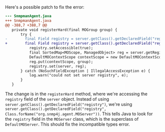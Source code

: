 Here's a possible patch to fix the error:
```diff
--- SnmpmanAgent.java
+++ SnmpmanAgent.java
@@ -388,7 +388,7 @@
   private void registerHard(final MOGroup group) {
       try {
-        final Field registry = server.getClass().getDeclaredField("registry");
+        final Field registry = server.getClass().getDeclaredField("registry", Class.forName("org.snmp4j.agent.MOServer"));
           registry.setAccessible(true);
           final SortedMap<MOScope, ManagedObject> reg = server.getRegistry();
           DefaultMOContextScope contextScope = new DefaultMOContextScope(new OctetString(""), group.getScope());
           reg.put(contextScope, group);
           registry.set(server, reg);
       } catch (NoSuchFieldException | IllegalAccessException e) {
           log.warn("could not set server registry", e);
       }
   }
```
The change is in the `registerHard` method, where we're accessing the `registry` field of the `server` object. Instead of using `server.getClass().getDeclaredField("registry")`, we're using `server.getClass().getDeclaredField("registry", Class.forName("org.snmp4j.agent.MOServer"))`. This tells Java to look for the `registry` field in the `MOServer` class, which is the superclass of `DefaultMOServer`. This should fix the incompatible types error.